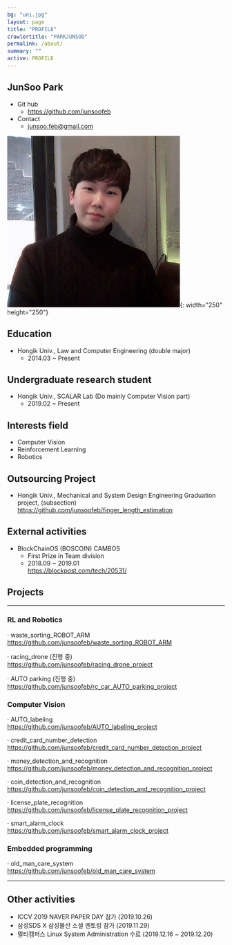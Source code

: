 ```yaml
---
bg: "uni.jpg"
layout: page
title: "PROFILE"
crawlertitle: "PARKJUNSOO"
permalink: /about/
summary: ""
active: PROFILE
---
```


## JunSoo Park
  * Git hub  
    + <https://github.com/junsoofeb>   
  * Contact  
    + junsoo.feb@gmail.com
 

![me](https://github.com/junsoofeb/junsoofeb.github.io/raw/master/assets/images/me.png){: width="250" height="250"}

## Education 
  * Hongik Univ., Law and Computer Engineering (double major)  
    + 2014.03 ~ Present  
  
## Undergraduate research student 
  * Hongik Univ., SCALAR Lab (Do mainly Computer Vision part)  
    + 2019.02 ~ Present  
    
## Interests field  
  * Computer Vision
  * Reinforcement Learning 
  * Robotics  
   
## Outsourcing Project
  * Hongik Univ., Mechanical and System Design Engineering Graduation project, (subsection)    
      <https://github.com/junsoofeb/finger_length_estimation>  
      
## External activities
  * BlockChainOS (BOSCOIN) CAMBOS  
    + First Prize in Team division   
    + 2018.09 ~ 2019.01   
      <https://blockpost.com/tech/20531/>   

## Projects
***
### RL and Robotics
  · waste_sorting_ROBOT_ARM  
  <https://github.com/junsoofeb/waste_sorting_ROBOT_ARM>   
  
  · racing_drone (진행 중)   
 <https://github.com/junsoofeb/racing_drone_project>  
    
  · AUTO parking (진행 중)   
  <https://github.com/junsoofeb/rc_car_AUTO_parking_project>  
     
### Computer Vision
  · AUTO_labeling   
  <https://github.com/junsoofeb/AUTO_labeling_project>  
      
  · credit_card_number_detection   
  <https://github.com/junsoofeb/credit_card_number_detection_project>
    
  · money_detection_and_recognition   
  <https://github.com/junsoofeb/money_detection_and_recognition_project>
    
  · coin_detection_and_recognition   
  <https://github.com/junsoofeb/coin_detection_and_recognition_project>
    
  · license_plate_recognition  
  <https://github.com/junsoofeb/license_plate_recognition_project>
    
  · smart_alarm_clock   
  <https://github.com/junsoofeb/smart_alarm_clock_project>
    
  
### Embedded programming
  · old_man_care_system  
  <https://github.com/junsoofeb/old_man_care_system>
    
***

## Other activities

  * ICCV 2019 NAVER PAPER DAY 참가 (2019.10.26)  
  * 삼성SDS X 삼성물산 소셜 멘토링 참가 (2019.11.29)  
  * 멀티캠퍼스 Linux System Administration 수료 (2019.12.16 ~ 2019.12.20)  

